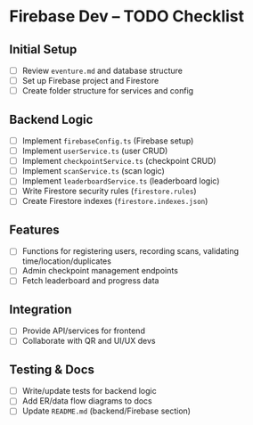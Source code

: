# Firebase Dev – TODO Checklist

## Initial Setup
- [ ] Review `eventure.md` and database structure
- [ ] Set up Firebase project and Firestore
- [ ] Create folder structure for services and config

## Backend Logic
- [ ] Implement `firebaseConfig.ts` (Firebase setup)
- [ ] Implement `userService.ts` (user CRUD)
- [ ] Implement `checkpointService.ts` (checkpoint CRUD)
- [ ] Implement `scanService.ts` (scan logic)
- [ ] Implement `leaderboardService.ts` (leaderboard logic)
- [ ] Write Firestore security rules (`firestore.rules`)
- [ ] Create Firestore indexes (`firestore.indexes.json`)

## Features
- [ ] Functions for registering users, recording scans, validating time/location/duplicates
- [ ] Admin checkpoint management endpoints
- [ ] Fetch leaderboard and progress data

## Integration
- [ ] Provide API/services for frontend
- [ ] Collaborate with QR and UI/UX devs

## Testing & Docs
- [ ] Write/update tests for backend logic
- [ ] Add ER/data flow diagrams to docs
- [ ] Update `README.md` (backend/Firebase section)
